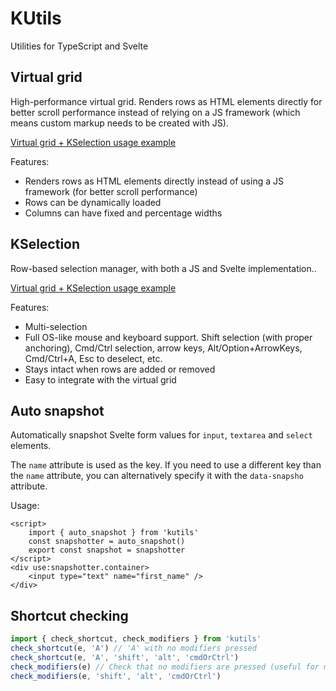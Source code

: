 # KUtils

Utilities for TypeScript and Svelte

## Virtual grid
High-performance virtual grid. Renders rows as HTML elements directly for better scroll performance instead of relying on a JS framework (which means custom markup needs to be created with JS).

[Virtual grid + KSelection usage example](src/routes/+page.svelte)

Features:
- Renders rows as HTML elements directly instead of using a JS framework (for better scroll performance)
- Rows can be dynamically loaded
- Columns can have fixed and percentage widths

## KSelection
Row-based selection manager, with both a JS and Svelte implementation..

[Virtual grid + KSelection usage example](src/routes/+page.svelte)

Features:
- Multi-selection
- Full OS-like mouse and keyboard support. Shift selection (with proper anchoring), Cmd/Ctrl selection, arrow keys, Alt/Option+ArrowKeys, Cmd/Ctrl+A, Esc to deselect, etc.
- Stays intact when rows are added or removed
- Easy to integrate with the virtual grid

## Auto snapshot

Automatically snapshot Svelte form values for `input`, `textarea` and `select` elements.

The `name` attribute is used as the key. If you need to use a different key than the `name` attribute, you can alternatively specify it with the `data-snapsho` attribute.

Usage:
```svelte
<script>
	import { auto_snapshot } from 'kutils'
	const snapshotter = auto_snapshot()
	export const snapshot = snapshotter
</script>
<div use:snapshotter.container>
	<input type="text" name="first_name" />
</div>
```

## Shortcut checking

```js
import { check_shortcut, check_modifiers } from 'kutils'
check_shortcut(e, 'A') // 'A' with no modifiers pressed
check_shortcut(e, 'A', 'shift', 'alt', 'cmdOrCtrl')
check_modifiers(e) // Check that no modifiers are pressed (useful for mouse events)
check_modifiers(e, 'shift', 'alt', 'cmdOrCtrl')
```
